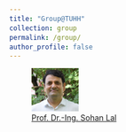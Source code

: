```yaml
---
title: "Group@TUHH"
collection: group
permalink: /group/
author_profile: false
---
```


<figure>
  <img src="../images/Sohan_Lal_TUHH.jpg" style="width:20%" title="Prof. Dr.-Ing. Sohan Lal" />
  <figcaption> <a href="https://sohansharma.github.io/group/sohan/"> Prof. Dr.-Ing. Sohan Lal </a> </figcaption>
</figure>
